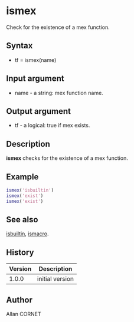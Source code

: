 # ismex

Check for the existence of a mex function.

## Syntax

- tf = ismex(name)

## Input argument

- name - a string: mex function name.

## Output argument

- tf - a logical: true if mex exists.

## Description

  <p><b>ismex</b> checks for the existence of a mex function.</p>

## Example

```matlab
ismex('isbuiltin')
ismex('exist')
ismex('exist')
```

## See also

[isbuiltin](isbuiltin.md), [ismacro](ismacro.md).

## History

| Version | Description     |
| ------- | --------------- |
| 1.0.0   | initial version |

## Author

Allan CORNET
